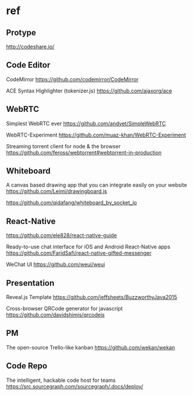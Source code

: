 # ref

## Protype
http://codeshare.io/

## Code Editor

CodeMirror https://github.com/codemirror/CodeMirror

ACE Syntax Highlighter (tokenizer.js) https://github.com/ajaxorg/ace

## WebRTC

Simplest WebRTC ever https://github.com/andyet/SimpleWebRTC

WebRTC-Experiment https://github.com/muaz-khan/WebRTC-Experiment

Streaming torrent client for node & the browser  https://github.com/feross/webtorrent#webtorrent-in-production


## Whiteboard

A canvas based drawing app that you can integrate easily on your website https://github.com/Leimi/drawingboard.js

https://github.com/qidafang/whiteboard_by_socket_io

## React-Native

https://github.com/ele828/react-native-guide

Ready-to-use chat interface for iOS and Android React-Native apps https://github.com/FaridSafi/react-native-gifted-messenger

WeChat UI https://github.com/weui/weui

## Presentation

Reveal.js Template https://github.com/jeffsheets/BuzzworthyJava2015

Cross-browser QRCode generator for javascript https://github.com/davidshimjs/qrcodejs

## PM

The open-source Trello-like kanban https://github.com/wekan/wekan

## Code Repo

The intelligent, hackable code host for teams https://src.sourcegraph.com/sourcegraph/.docs/deploy/
